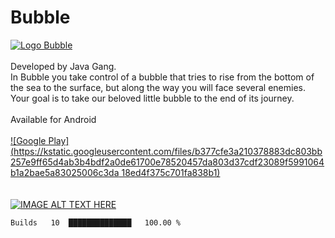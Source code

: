 # Bubble
[![Logo Bubble](https://play-lh.googleusercontent.com/_EY60qxLc1KWexQNDVv0HzPAc01F2QgPhJD220PEXU6yqlUP4v1hVv4TSI5x9e0SVSw=w240-h480-rw)](https://play.google.com/store/apps/details?id=com.commitjr.Bubble)
<br>
<br>
Developed by Java Gang.
<br>
In Bubble you take control of a bubble that tries to rise from the bottom of the sea to the surface, but along the way you will face several enemies. Your goal is to take our beloved little bubble to the end of its journey.
<br>
<br>
Available for Android
<br>
<br>
[![Google Play](https://kstatic.googleusercontent.com/files/b377cfe3a210378883dc803bb257e9ff65d4ab3b4bdf2a0de61700e78520457da803d37cdf23089f5991064b1a2bae5a83025006c3da 18ed4f375c701fa838b1)](https://play.google.com/store/apps/details?id=com.commitjr.Bubble)
<br>
<br>
<br>
[![IMAGE ALT TEXT HERE](https://img.youtube.com/vi/iF4g7Vii75w/0.jpg)](https://www.youtube.com/watch?v=iF4g7Vii75w)
<br>

<!--START_SECTION:waka-->
```text
Builds   10  ██████████████   100.00 % 
```
<!--END_SECTION:waka-->
